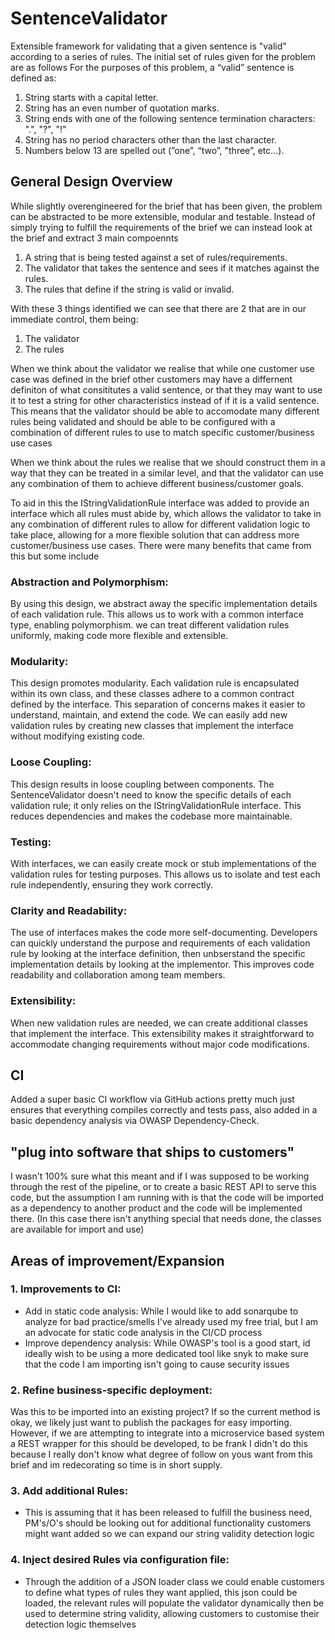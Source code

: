 # SentenceValidator
Extensible framework for validating that a given sentence is "valid" according to a series of rules. The initial set of rules given for the problem are as follows
For the purposes of this problem, a “valid” sentence is defined as:
1. String starts with a capital letter.
2. String has an even number of quotation marks.
3. String ends with one of the following sentence termination characters: ".", "?", "!"
4. String has no period characters other than the last character.
5. Numbers below 13 are spelled out (”one”, “two”, "three”, etc…).

## General Design Overview
While slightly overengineered for the brief that has been given, the problem can be abstracted to be more extensible, modular and testable. Instead of simply trying to fulfill
the requirements of the brief we can instead look at the brief and extract 3 main compoennts
1. A string that is being tested against a set of rules/requirements.
2. The validator that takes the sentence and sees if it matches against the rules.
3. The rules that define if the string is valid or invalid.

With these 3 things identified we can see that there are 2 that are in our immediate control, them being:
1. The validator
2. The rules

When we think about the validator we realise that while one customer use case was defined in the brief other customers may have a differnent definiton of what consititutes a valid sentence,
or that they may want to use it to test a string for other characteristics instead of if it is a valid sentence. This means that the validator should be able to accomodate many different rules
being validated and should be able to be configured with a combination of different rules to use to match specific customer/business use cases

When we think about the rules we realise that we should construct them in a way that they can be treated in a similar level, and that the validator can use any combination of them to achieve different
business/customer goals.

To aid in this the IStringValidationRule interface was added to provide an interface which all rules must abide by, which allows the validator to take in any combination of different rules to allow for 
different validation logic to take place, allowing for a more flexible solution that can address more customer/business use cases. There were many benefits that came from this but some include

### **Abstraction and Polymorphism**: 
By using this design, we abstract away the specific implementation details of each validation rule. This allows us to work with a common interface type, enabling polymorphism. we can treat different validation rules uniformly, making code more flexible and extensible.

### **Modularity**: 
This design promotes modularity. Each validation rule is encapsulated within its own class, and these classes adhere to a common contract defined by the interface. This separation of concerns makes it easier to understand, maintain, and extend the code. We can easily add new validation rules by creating new classes that implement the interface without modifying existing code.

### **Loose Coupling**: 
This design results in loose coupling between components. The SentenceValidator doesn't need to know the specific details of each validation rule; it only relies on the IStringValidationRule interface. This reduces dependencies and makes the codebase more maintainable.

### **Testing**: 
With interfaces, we can easily create mock or stub implementations of the validation rules for testing purposes. This allows us to isolate and test each rule independently, ensuring they work correctly.

### **Clarity and Readability**: 
The use of interfaces makes the code more self-documenting. Developers can quickly understand the purpose and requirements of each validation rule by looking at the interface definition, then unbserstand the specific implementation details by looking at the implementor. This improves code readability and collaboration among team members.

### **Extensibility**: 
When new validation rules are needed, we can create additional classes that implement the interface. This extensibility makes it straightforward to accommodate changing requirements without major code modifications.

## CI
Added a super basic CI workflow via GitHub actions pretty much just ensures that everything compiles correctly and tests pass, also added in a basic dependency analysis via OWASP Dependency-Check.

## "plug into software that ships to customers"
I wasn't 100% sure what this meant and if I was supposed to be working through the rest of the pipeline, or to create a basic REST API to serve this code, but the assumption I am running with is that the code will be imported as a dependency to another product and the code will be implemented there. (In this case there isn't anything special that needs done, the classes are available for import and use)

## Areas of improvement/Expansion

### 1. Improvements to CI:

- Add in static code analysis: While I would like to add sonarqube to analyze for bad practice/smells I've already used my free trial, but I am an advocate for static code analysis in the CI/CD process
- Improve dependency analysis: While OWASP's tool is a good start, id ideally wish to be using a more dedicated tool like snyk to make sure that the code I am importing isn't going to cause security issues

### 2. Refine business-specific deployment:
Was this to be imported into an existing project? If so the current method is okay, we likely just want to publish the packages for easy importing. However, if we are attempting to integrate into a microservice based system a REST wrapper for this should be developed, to be frank I didn't do this because I really don't know what degree of follow on yous want from this brief and im redecorating so time is in short supply.

### 3. Add additional Rules:

- This is assuming that it has been released to fulfill the business need, PM's/O's should be looking out for additional functionality customers might want added so we can expand our string validity detection logic

### 4. Inject desired Rules via configuration file:
- Through the addition of a JSON loader class we could enable customers to define what types of rules they want applied, this json could be loaded, the relevant rules will populate the validator dynamically then be used to determine string validity, allowing customers to customise their detection logic themselves